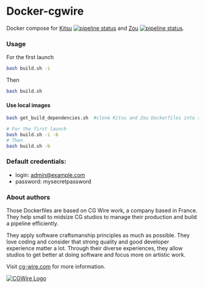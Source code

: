 # Docker-cgwire

Docker compose for [Kitsu](https://kitsu.cg-wire.com/) [![pipeline status](https://gitlab.com/mathbou/docker-cgwire/badges/kitsu/pipeline.svg)](https://gitlab.com/mathbou/docker-cgwire/container_registry) and [Zou](https://zou.cg-wire.com/) [![pipeline status](https://gitlab.com/mathbou/docker-cgwire/badges/zou/pipeline.svg)](https://gitlab.com/mathbou/docker-cgwire/container_registry).

### Usage

For the first launch

```bash
bash build.sh -i
```

Then

```bash
bash build.sh
```

#### Use local images

```bash
bash get_build_dependencies.sh  #clone Kitsu and Zou Dockerfiles into subfolders

# For the first launch
bash build.sh -i -b 
# Then
bash build.sh -b
```

### Default credentials:

* login: admin@example.com
* password: mysecretpassword


### About authors

Those Dockerfiles are based on CG Wire work, a company based in France. They help small
to midsize CG studios to manage their production and build a pipeline
efficiently.

They apply software craftsmanship principles as much as possible. They love
coding and consider that strong quality and good developer experience matter a lot.
Through their diverse experiences, they allow studios to get better at doing
software and focus more on  artistic work.

Visit [cg-wire.com](https://cg-wire.com) for more information.

[![CGWire Logo](https://zou.cg-wire.com/cgwire.png)](https://cgwire.com)